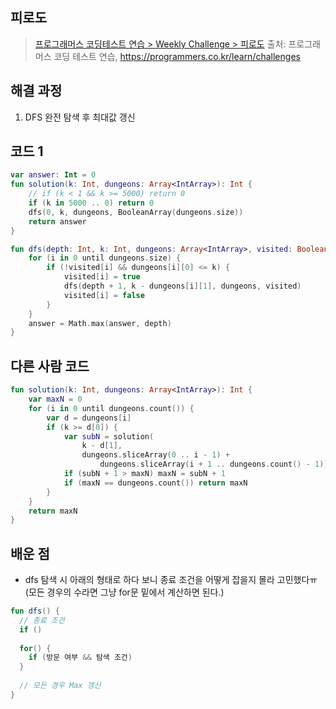   ## 피로도

> [프로그래머스 코딩테스트 연습 > Weekly Challenge > 피로도](https://programmers.co.kr/learn/courses/30/lessons/87946)
> 출처: 프로그래머스 코딩 테스트 연습, https://programmers.co.kr/learn/challenges

## 해결 과정

1. DFS 완전 탐색 후 최대값 갱신

## 코드 1

```kotlin
var answer: Int = 0
fun solution(k: Int, dungeons: Array<IntArray>): Int {
    // if (k < 1 && k >= 5000) return 0
    if (k in 5000 .. 0) return 0
    dfs(0, k, dungeons, BooleanArray(dungeons.size))
    return answer
}

fun dfs(depth: Int, k: Int, dungeons: Array<IntArray>, visited: BooleanArray) {
    for (i in 0 until dungeons.size) {
        if (!visited[i] && dungeons[i][0] <= k) {
            visited[i] = true
            dfs(depth + 1, k - dungeons[i][1], dungeons, visited)
            visited[i] = false
        }
    }
    answer = Math.max(answer, depth)
}
```

## 다른 사람 코드

```kotlin
fun solution(k: Int, dungeons: Array<IntArray>): Int {
    var maxN = 0
    for (i in 0 until dungeons.count()) {
        var d = dungeons[i]
        if (k >= d[0]) {
            var subN = solution(
                k - d[1], 
                dungeons.sliceArray(0 .. i - 1) + 
                    dungeons.sliceArray(i + 1 .. dungeons.count() - 1))
            if (subN + 1 > maxN) maxN = subN + 1
            if (maxN == dungeons.count()) return maxN
        }
    }
    return maxN
}
```

## 배운 점

- dfs 탐색 시 아래의 형태로 하다 보니 종료 조건을 어떻게 잡을지 몰라 고민했다ㅠ (모든 경우의 수라면 그냥 for문 밑에서 계산하면 된다.)
```kotlin
fun dfs() {
  // 종료 조건
  if ()
  
  for() {
    if (방문 여부 && 탐색 조건)
  }
  
  // 모든 경우 Max 갱신
}
```
